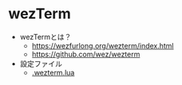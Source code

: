 wezTerm
===

* wezTermとは？
	* https://wezfurlong.org/wezterm/index.html
	* https://github.com/wez/wezterm
* 設定ファイル
	* [.wezterm.lua](./.wezterm.lua)

